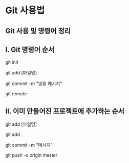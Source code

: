 # Git 사용법

## Git 사용 및 명령어 정리

## I. Git 명령어 순서

git init

git add [파일명]

git commit -m "넣을 메시지"

git remote



## II. 이미 만들어진 프로젝트에 추가하는 순서

git add [파일명]

git add .

git commit -m "메시지"

git push -u origin master